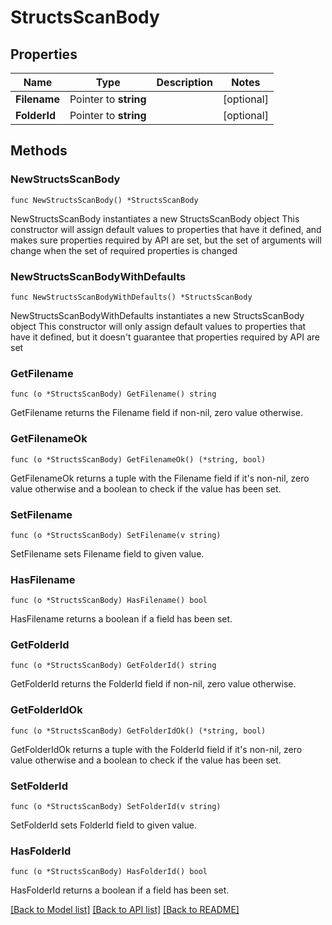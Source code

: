 # StructsScanBody

## Properties

Name | Type | Description | Notes
------------ | ------------- | ------------- | -------------
**Filename** | Pointer to **string** |  | [optional] 
**FolderId** | Pointer to **string** |  | [optional] 

## Methods

### NewStructsScanBody

`func NewStructsScanBody() *StructsScanBody`

NewStructsScanBody instantiates a new StructsScanBody object
This constructor will assign default values to properties that have it defined,
and makes sure properties required by API are set, but the set of arguments
will change when the set of required properties is changed

### NewStructsScanBodyWithDefaults

`func NewStructsScanBodyWithDefaults() *StructsScanBody`

NewStructsScanBodyWithDefaults instantiates a new StructsScanBody object
This constructor will only assign default values to properties that have it defined,
but it doesn't guarantee that properties required by API are set

### GetFilename

`func (o *StructsScanBody) GetFilename() string`

GetFilename returns the Filename field if non-nil, zero value otherwise.

### GetFilenameOk

`func (o *StructsScanBody) GetFilenameOk() (*string, bool)`

GetFilenameOk returns a tuple with the Filename field if it's non-nil, zero value otherwise
and a boolean to check if the value has been set.

### SetFilename

`func (o *StructsScanBody) SetFilename(v string)`

SetFilename sets Filename field to given value.

### HasFilename

`func (o *StructsScanBody) HasFilename() bool`

HasFilename returns a boolean if a field has been set.

### GetFolderId

`func (o *StructsScanBody) GetFolderId() string`

GetFolderId returns the FolderId field if non-nil, zero value otherwise.

### GetFolderIdOk

`func (o *StructsScanBody) GetFolderIdOk() (*string, bool)`

GetFolderIdOk returns a tuple with the FolderId field if it's non-nil, zero value otherwise
and a boolean to check if the value has been set.

### SetFolderId

`func (o *StructsScanBody) SetFolderId(v string)`

SetFolderId sets FolderId field to given value.

### HasFolderId

`func (o *StructsScanBody) HasFolderId() bool`

HasFolderId returns a boolean if a field has been set.


[[Back to Model list]](../README.md#documentation-for-models) [[Back to API list]](../README.md#documentation-for-api-endpoints) [[Back to README]](../README.md)


